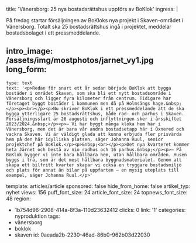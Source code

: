 title: 'Vänersborg: 25 nya bostadsrättshus uppförs av BoKlok'
ingress: |
  <p>På fredag startar försäljningen av BoKloks nya projekt i Skaven-området i Vänersborg. Totalt ska 25 bostadsrättshus ingå i projektet, meddelar bostadsbolaget i ett pressmeddelande.
  </p>
  
intro_image: /assets/img/mostphotos/jarnet_vy1.jpg
long_form:
  -
    type: text
    text: '<p>Redan för snart ett år sedan började BoKlok att bygga bostäder i området Skaven, som ska bli ett nytt bostadsområde i Vänersborg och ligger fyra kilometer från centrum. Tidigare har företaget byggt bostäder i kommunen men då på Holmsängs hage.&nbsp;</p><p><br></p><p>Nu skriver BoKlok i ett pressmeddelande att de ska bygga ytterligare 25 bostadsrättshus, både rad- och parhus i Skaven. Försäljningsstart är 26 augusti och inflyttningen sker i årsskiftet 2023/2024.&nbsp;</p><p>– Vi har byggt många kloka hem här i Vänersborg, men det är bara vår andra bostadsetapp här i Öxnered och vackra Skaven. Vi är väldigt glada att kunna erbjuda fler prisvärda hem på den här idylliska platsen, säger Johanna Ruul, senior projektchef på BoKlok.</p><p>&nbsp;<br></p><p>Det nya kvarteret kommer heta Järnet och bestå av nio radhus och 16 parhus.&nbsp;</p><p>– På BoKlok bygger vi inte bara hållbara hem, utan hållbara områden. Husen byggs i trä, som är det mest hållbara byggnadsmaterialet. Genom att skapa ett bilfritt kvarter skapar vi också en tryggare bostadsmiljö och plats för annat än bilar på uppfarten – en mysig uteplats till exempel, säger Johanna Ruul.</p>'
template: articles/article
sponsored: false
hide_from_home: false
artikel_typ: nyhet
views: 156
puff_font_size: 24
article_font_size: 24
topnews_font_size: 48
region:
  - 1b754d96-2908-414a-8f3a-110d23632412
clicks: 0
link: '1'
categories: nyproduktion
tags:
  - vänersborg
  - boklok
  - skaven
id: 0aeada2b-2230-46ad-86b0-962b03d22030
